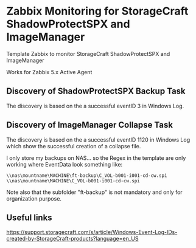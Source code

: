 # Zabbix Monitoring for StorageCraft ShadowProtectSPX and ImageManager
Template Zabbix to monitor StorageCraft ShadowProtectSPX and ImageManager

Works for Zabbix 5.x Active Agent

## Discovery of ShadowProtectSPX Backup Task
The discovery is based on the a successful eventID 3 in Windows Log.

## Discovery of ImageManager Collapse Task
The discovery is based on the a successful eventID 1120 in Windows Log which show the successful creation of a collapse file.

I only store my backups on NAS... so the Regex in the template are only working where EventData look something like:

```
\\nas\mountname\MACHINE\ft-backup\C_VOL-b001-i001-cd-cw.spi 
\\nas\mountname\MACHINE\C_VOL-b001-i001-cd-cw.spi 
```

Note also that the subfolder "ft-backup" is not mandatory and only for organization purpose.

## Useful links
https://support.storagecraft.com/s/article/Windows-Event-Log-IDs-created-by-StorageCraft-products?language=en_US
